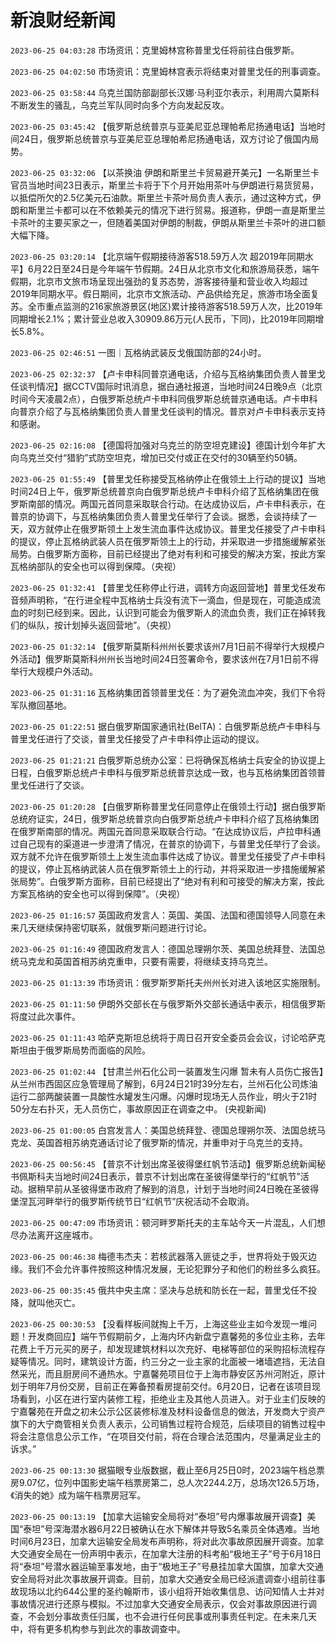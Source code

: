 # 新浪财经新闻
`2023-06-25 04:03:28` 市场资讯：克里姆林宫称普里戈任将前往白俄罗斯。

`2023-06-25 04:02:50` 市场资讯：克里姆林宫表示将结束对普里戈任的刑事调查。

`2023-06-25 03:58:44` 乌克兰国防部副部长汉娜·马利亚尔表示，利用周六莫斯科不断发生的骚乱，乌克兰军队同时向多个方向发起反攻。

`2023-06-25 03:45:42` 【俄罗斯总统普京与亚美尼亚总理帕希尼扬通电话】当地时间24日，俄罗斯总统普京与亚美尼亚总理帕希尼扬通电话，双方讨论了俄国内局势。

`2023-06-25 03:32:06` 【以茶换油 伊朗和斯里兰卡贸易避开美元】一名斯里兰卡官员当地时间23日表示，斯里兰卡将于下个月开始用茶叶与伊朗进行易货贸易，以抵偿所欠的2.5亿美元石油款。斯里兰卡茶叶局负责人表示，通过这种方式，伊朗和斯里兰卡都可以在不依赖美元的情况下进行贸易。报道称，伊朗一直是斯里兰卡茶叶的主要买家之一，但随着美国对伊朗的制裁，伊朗从斯里兰卡茶叶的进口额大幅下降。

`2023-06-25 03:20:14` 【北京端午假期接待游客518.59万人次 超2019年同期水平】6月22日至24日是今年端午节假期。24日从北京市文化和旅游局获悉，端午假期，北京市文旅市场呈现出强劲的复苏态势，游客接待量和营业收入均超过2019年同期水平。假日期间，北京市文旅活动、产品供给充足，旅游市场全面复苏。全市重点监测的216家旅游景区(地区)累计接待游客518.59万人次，比2019年同期增长2.1%；累计营业总收入30909.86万元(人民币，下同)，比2019年同期增长5.8%。

`2023-06-25 02:46:51` 一图｜瓦格纳武装反戈俄国防部的24小时。

`2023-06-25 02:32:37` 【卢卡申科同普京通电话，介绍与瓦格纳集团负责人普里戈任谈判情况】据CCTV国际时讯消息，据白通社报道，当地时间24日晚9点（北京时间今天凌晨2点），白俄罗斯总统卢卡申科同俄罗斯总统普京通电话。卢卡申科向普京介绍了与瓦格纳集团负责人普里戈任谈判的情况。普京对卢卡申科表示支持和感谢。

`2023-06-25 02:16:08` 【德国将加强对乌克兰的防空坦克建设】德国计划今年扩大向乌克兰交付“猎豹”式防空坦克，增加已交付或正在交付的30辆至约50辆。

`2023-06-25 01:55:49` 【普里戈任称接受瓦格纳停止在俄领土上行动的提议】当地时间24日上午，俄罗斯总统普京向白俄罗斯总统卢卡申科介绍了瓦格纳集团在俄罗斯南部的情况。两国元首同意采取联合行动。在达成协议后，卢卡申科表示，在普京的协调下，与瓦格纳集团负责人普里戈任举行了会谈。据悉，会谈持续了一天，双方就停止在俄罗斯领土上发生流血事件达成协议。普里戈任接受了卢卡申科的提议，停止瓦格纳武装人员在俄罗斯领土上的行动，并采取进一步措施缓解紧张局势。白俄罗斯方面称，目前已经提出了绝对有利和可接受的解决方案，按此方案瓦格纳部队的安全也可以得到保障。（央视）

`2023-06-25 01:32:41` 【普里戈任称停止行进，调转方向返回营地】普里戈任发布音频声明称，“在行进全程中瓦格纳士兵没有流下一滴血，但是现在，可能造成流血的时刻已经到来。因此，认识到可能会为俄罗斯人的流血负责，我们正在掉转我们的纵队，按计划掉头返回营地”。（央视）

`2023-06-25 01:32:14` 【俄罗斯莫斯科州州长要求该州7月1日前不得举行大规模户外活动】俄罗斯莫斯科州州长当地时间24日签署命令，要求该州在7月1日前不得举行大规模户外活动。

`2023-06-25 01:31:16` 瓦格纳集团首领普里戈任：为了避免流血冲突，我们下令将军队撤回基地。

`2023-06-25 01:22:51` 据白俄罗斯国家通讯社(BelTA)：白俄罗斯总统卢卡申科与普里戈任进行了交谈，普里戈任接受了卢卡申科停止运动的提议。

`2023-06-25 01:21:21` 白俄罗斯总统办公室：已将确保瓦格纳士兵安全的协议提上日程，白俄罗斯总统卢卡申科与俄罗斯总统普京达成一致，也与瓦格纳集团首领普里戈任进行了交谈。

`2023-06-25 01:20:28` 【白俄罗斯称普里戈任同意停止在俄领土行动】据白俄罗斯总统府证实，24日，俄罗斯总统普京向白俄罗斯总统卢卡申科介绍了瓦格纳集团在俄罗斯南部的情况。两国元首同意采取联合行动。“在达成协议后，卢拉申科通过自己现有的渠道进一步澄清了情况，在普京的协调下，与普里戈任举行了会谈。双方就不允许在俄罗斯领土上发生流血事件达成了协议。普里戈任接受了卢卡申科的提议，停止瓦格纳武装人员在俄罗斯领土上的行动，并将采取进一步措施缓解紧张局势”。白俄罗斯方面称，目前已经提出了“绝对有利和可接受的解决方案，按此方案瓦格纳的安全也可以得到保障”。（央视）

`2023-06-25 01:16:57` 英国政府发言人：英国、美国、法国和德国领导人同意在未来几天继续保持密切联系，就俄罗斯问题进行讨论。

`2023-06-25 01:16:49` 德国政府发言人：德国总理朔尔茨、美国总统拜登、法国总统马克龙和英国首相苏纳克重申，只要有需要，将继续支持乌克兰。

`2023-06-25 01:13:39` 市场资讯：俄罗斯罗斯托夫州州长对进入该地区实施限制。

`2023-06-25 01:11:50` 伊朗外交部长在与俄罗斯外交部长通话中表示，相信俄罗斯将度过此次事件。

`2023-06-25 01:11:43` 哈萨克斯坦总统将于周日召开安全委员会会议，讨论哈萨克斯坦由于俄罗斯局势而面临的风险。

`2023-06-25 01:02:44` 【甘肃兰州石化公司一装置发生闪爆 暂未有人员伤亡报告】从兰州市西固区应急管理局了解到，6月24日21时39分左右，兰州石化公司炼油运行二部两酸装置一具酸性水罐发生闪爆。闪爆时现场无人员作业，明火于21时50分左右扑灭，无人员伤亡，事故原因正在调查之中。 (央视新闻)

`2023-06-25 01:00:05` 白宫发言人：美国总统拜登、德国总理朔尔茨、法国总统马克龙、英国首相苏纳克通话讨论了俄罗斯的情况，并重申对于乌克兰的支持。

`2023-06-25 00:56:45` 【普京不计划出席圣彼得堡红帆节活动】俄罗斯总统新闻秘书佩斯科夫当地时间24日表示，普京不计划出席在圣彼得堡举行的“红帆节”活动。据稍早前从圣彼得堡市政府了解到的消息，计划于当地时间24日晚在圣彼得堡涅瓦河畔举行的俄罗斯传统节日“红帆节”庆祝活动不会取消。

`2023-06-25 00:47:09` 市场资讯：顿河畔罗斯托夫的主车站今天一片混乱，人们想尽办法离开这座城市。

`2023-06-25 00:46:38` 梅德韦杰夫：若核武器落入匪徒之手，世界将处于毁灭边缘。我们不会允许事件按照这种情况发展，无论犯罪分子和他们的粉丝多么疯狂。

`2023-06-25 00:35:45` 俄共中央主席：坚决与总统和防长在一起，普里戈任不投降，就叫他灭亡。

`2023-06-25 00:30:53` 【没看样板间就掏上千万，上海这些业主如今发现一堆问题！开发商回应】端午节假期前夕，上海内环内新盘宁嘉馨苑的多位业主称，去年花费上千万元买的房子，却发现建筑材料以次充好、电梯等部位的采购招标流程存疑等情况。同时，建筑设计方面，约三分之一业主家的北面被一堵墙遮挡，无法自然采光，而且厨房间不通热水。宁嘉馨苑项目位于上海市静安区苏州河附近，原计划于明年7月份交房，目前正在筹备预看房提前交付。6月20日，记者在该项目现场看到，小区在进行室内装修工程，拒绝业主及其他人员进入。对于业主们反映的宁嘉馨苑在开盘之初未公示公区装修标准及材料设备信息的做法，开发商大宁资产旗下的大宁商管相关负责人表示，公司销售过程符合规范，后续项目的销售过程中将会注意信息公示工作，“在项目交付前，将在合理合法范围内，尽量满足业主的诉求。”

`2023-06-25 00:13:30` 据猫眼专业版数据，截止至6月25日0时，2023端午档总票房9.07亿，位列中国影史端午档票房第二，总人次2244.2万，总场次126.5万场，《消失的她》成为端午档票房冠军。

`2023-06-25 00:13:19` 【加拿大运输安全局将对“泰坦”号内爆事故展开调查】美国“泰坦”号深海潜水器6月22日被确认在水下解体并导致5名乘员全体遇难。当地时间6月23日，加拿大运输安全局发布声明称，将对此次事故原因展开调查。加拿大交通安全局在一份声明中表示，在加拿大注册的科考船“极地王子”号于6月18日将“泰坦”号潜水器运输至事发地，由于“极地王子”号悬挂加拿大国旗，加拿大交通安全局将对此次事故展开调查。目前，加拿大交通安全局已经派遣调查小组前往事故现场以北约644公里的圣约翰斯市，该小组将开始收集信息、访问知情人士并对事故情况进行还原与模拟。不过加拿大交通安全局表示，仅会对事故原因进行调查，不会划分事故责任归属，也不会进行任何民事或刑事责任判定。在未来几天中，将有更多机构参与到此次的事故调查中。

